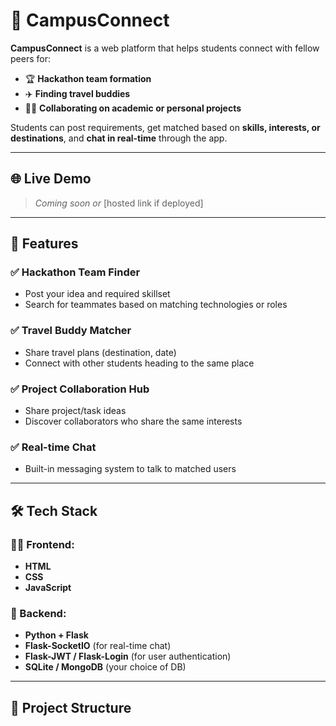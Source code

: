 # 👥 CampusConnect

**CampusConnect** is a web platform that helps students connect with fellow peers for:
- 🏆 **Hackathon team formation**
- ✈️ **Finding travel buddies**
- 👨‍💻 **Collaborating on academic or personal projects**

Students can post requirements, get matched based on **skills, interests, or destinations**, and **chat in real-time** through the app.

---

## 🌐 Live Demo

> _Coming soon or_ [hosted link if deployed]

---

## 🚀 Features

### ✅ Hackathon Team Finder
- Post your idea and required skillset
- Search for teammates based on matching technologies or roles

### ✅ Travel Buddy Matcher
- Share travel plans (destination, date)
- Connect with other students heading to the same place

### ✅ Project Collaboration Hub
- Share project/task ideas
- Discover collaborators who share the same interests

### ✅ Real-time Chat
- Built-in messaging system to talk to matched users

---

## 🛠️ Tech Stack

### 👨‍💻 Frontend:
- **HTML**
- **CSS**
- **JavaScript**

### 🧠 Backend:
- **Python + Flask**
- **Flask-SocketIO** (for real-time chat)
- **Flask-JWT / Flask-Login** (for user authentication)
- **SQLite / MongoDB** (your choice of DB)

---

## 📂 Project Structure

